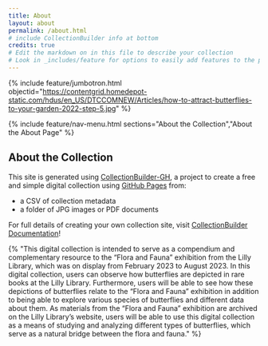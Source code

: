 ```yaml
---
title: About
layout: about
permalink: /about.html
# include CollectionBuilder info at bottom
credits: true
# Edit the markdown on in this file to describe your collection
# Look in _includes/feature for options to easily add features to the page
---
```


{% include feature/jumbotron.html objectid="https://contentgrid.homedepot-static.com/hdus/en_US/DTCCOMNEW/Articles/how-to-attract-butterflies-to-your-garden-2022-step-5.jpg" %}

{% include feature/nav-menu.html sections="About the Collection","About the About Page" %}

## About the Collection

This site is generated using [CollectionBuilder-GH](https://collectionbuilding.github.io/gh/), a project to create a free and simple digital collection using [GitHub Pages](https://pages.github.com/) from: 

- a CSV of collection metadata
- a folder of JPG images or PDF documents


For full details of creating your own collection site, visit [CollectionBuilder Documentation](https://collectionbuilder.github.io/cb-docs/)!

{% "This digital collection is intended to serve as a compendium and complementary resource to the “Flora and Fauna” exhibition from the Lilly Library, which was on display from February 2023 to August 2023. In this digital collection, users can observe how butterflies are depicted in rare books at the Lilly Library. Furthermore, users will be able to see how these depictions of butterflies relate to the “Flora and Fauna” exhibition in addition to being able to explore various species of butterflies and different data about them. As materials from the “Flora and Fauna” exhibition are archived on the Lilly Library’s website, users will be able to use this digital collection as a means of studying and analyzing different types of butterflies, which serve as a natural bridge between the flora and fauna." %} 
